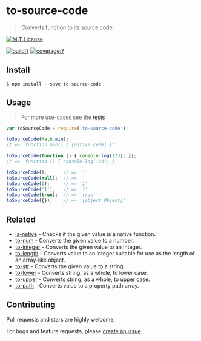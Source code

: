# to-source-code

> Converts function to its source code.

[![MIT License](https://img.shields.io/badge/license-MIT_License-green.svg?style=flat-square)](https://github.com/gearcase/to-source-code/blob/master/LICENSE)

[![build:?](https://img.shields.io/travis/gearcase/to-source-code/master.svg?style=flat-square)](https://travis-ci.org/gearcase/to-source-code)
[![coverage:?](https://img.shields.io/coveralls/gearcase/to-source-code/master.svg?style=flat-square)](https://coveralls.io/github/gearcase/to-source-code)


## Install

```
$ npm install --save to-source-code 
```


## Usage

> For more use-cases see the [tests](https://github.com/gearcase/to-source-code/blob/master/test/spec/index.js)


```js
var toSourceCode = require('to-source-code');

toSourceCode(Math.min);               
// => 'function min() { [native code] }'

toSourceCode(function () { console.log(123); });              
// => 'function () { console.log(123); }'

toSourceCode();      // => ''
toSourceCode(null);  // => ''
toSourceCode(1);     // => '1'
toSourceCode('1');   // => '1'
toSourceCode(true);  // => 'true'
toSourceCode({});    // => '[object Object]'
```

## Related

- [is-native](https://github.com/gearcase/is-native) - Checks if the given value is a native function.
- [to-num](https://github.com/gearcase/to-num) - Converts the given value to a number.
- [to-integer](https://github.com/gearcase/to-integer) - Converts the given value to an integer.
- [to-length](https://github.com/gearcase/to-length) - Converts value to an integer suitable for use as the length of an array-like object.
- [to-str](https://github.com/gearcase/to-str) - Converts the given value to a string.
- [to-lower](https://github.com/gearcase/to-lower) - Converts string, as a whole, to lower case.
- [to-upper](https://github.com/gearcase/to-upper) - Converts string, as a whole, to upper case.
- [to-path](https://github.com/gearcase/to-path) - Converts value to a property path array. 

## Contributing

Pull requests and stars are highly welcome.

For bugs and feature requests, please [create an issue](https://github.com/gearcase/to-source-code/issues/new).

